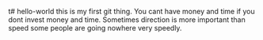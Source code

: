 t# hello-world
this is my first git thing.
You cant have money and time if you dont invest money and time. Sometimes direction is more important than speed some people are going nowhere very speedly.
